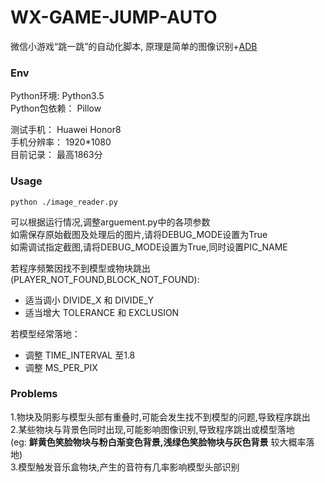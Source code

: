 # WX-GAME-JUMP-AUTO

微信小游戏“跳一跳”的自动化脚本, 原理是简单的图像识别+[ADB](https://www.xda-developers.com/install-adb-windows-macos-linux/)

### Env
Python环境:    Python3.5<br>
Python包依赖： Pillow<br>

测试手机： Huawei Honor8 <br>
手机分辨率：   1920*1080 <br>
目前记录： 最高1863分

### Usage
``` python ./image_reader.py ```<br>

可以根据运行情况,调整arguement.py中的各项参数<br>
如需保存原始截图及处理后的图片,请将DEBUG_MODE设置为True<br>
如需调试指定截图,请将DEBUG_MODE设置为True,同时设置PIC_NAME

若程序频繁因找不到模型或物块跳出(PLAYER_NOT_FOUND,BLOCK_NOT_FOUND):
* 适当调小 DIVIDE_X 和 DIVIDE_Y
* 适当增大 TOLERANCE 和 EXCLUSION

若模型经常落地：
* 调整 TIME_INTERVAL 至1.8
* 调整 MS_PER_PIX

### Problems
1.物块及阴影与模型头部有重叠时,可能会发生找不到模型的问题,导致程序跳出<br>
2.某些物块与背景色同时出现,可能影响图像识别,导致程序跳出或模型落地<br>
  (eg: **鲜黄色笑脸物块与粉白渐变色背景,浅绿色笑脸物块与灰色背景** 较大概率落地)<br>
3.模型触发音乐盒物块,产生的音符有几率影响模型头部识别<br>
